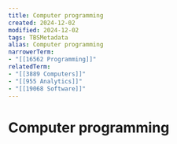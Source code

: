 ```yaml
---
title: Computer programming
created: 2024-12-02
modified: 2024-12-02
tags: TBSMetadata
alias: Computer programming
narrowerTerm:
- "[[16562 Programming]]"
relatedTerm:
- "[[3889 Computers]]"
- "[[955 Analytics]]"
- "[[19068 Software]]"
---
```

# Computer programming
